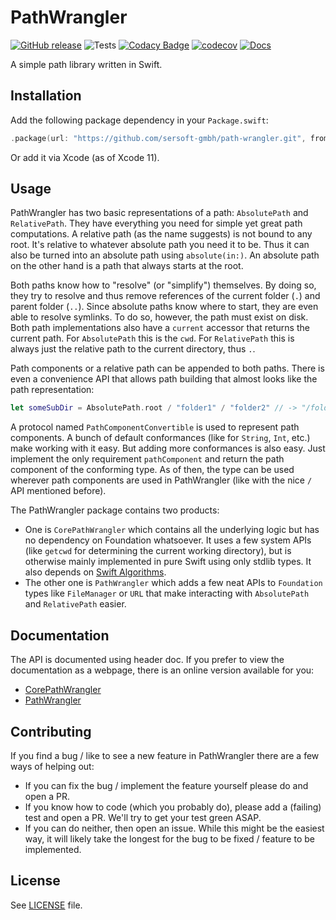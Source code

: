 # PathWrangler

[![GitHub release](https://img.shields.io/github/release/sersoft-gmbh/path-wrangler.svg?style=flat)](https://github.com/sersoft-gmbh/path-wrangler/releases/latest)
![Tests](https://github.com/sersoft-gmbh/path-wrangler/workflows/Tests/badge.svg)
[![Codacy Badge](https://api.codacy.com/project/badge/Grade/2c8e4e87ed7c4b9b9be446aa2e14b787)](https://www.codacy.com/gh/sersoft-gmbh/path-wrangler?utm_source=github.com&amp;utm_medium=referral&amp;utm_content=sersoft-gmbh/path-wrangler&amp;utm_campaign=Badge_Grade)
[![codecov](https://codecov.io/gh/sersoft-gmbh/path-wrangler/branch/master/graph/badge.svg)](https://codecov.io/gh/sersoft-gmbh/path-wrangler)
[![Docs](https://img.shields.io/badge/-documentation-informational)](https://sersoft-gmbh.github.io/path-wrangler)

A simple path library written in Swift.

## Installation

Add the following package dependency in your `Package.swift`:
```swift
.package(url: "https://github.com/sersoft-gmbh/path-wrangler.git", from: "2.0.0"),
```

Or add it via Xcode (as of Xcode 11).

## Usage

PathWrangler has two basic representations of a path: `AbsolutePath` and `RelativePath`. They have everything you need for simple yet great path computations.
A relative path (as the name suggests) is not bound to any root. It's relative to whatever absolute path you need it to be. 
Thus it can also be turned into an absolute path using `absolute(in:)`.
An absolute path on the other hand is a path that always starts at the root. 

Both paths know how to "resolve" (or "simplify") themselves. By doing so, they try to resolve and thus remove references of the current folder (`.`) and parent folder (`..`). 
Since absolute paths know where to start, they are even able to resolve symlinks. To do so, however, the path must exist on disk.
Both path implementations also have a `current` accessor that returns the current path.
For `AbsolutePath` this is the `cwd`. For `RelativePath` this is always just the relative path to the current directory, thus `.`.

Path components or a relative path can be appended to both paths. There is even a convenience API that allows path building that almost looks like the path representation:
```swift
let someSubDir = AbsolutePath.root / "folder1" / "folder2" // -> "/folder1/folder2"
```

A protocol named `PathComponentConvertible` is used to represent path components. A bunch of default conformances (like for `String`, `Int`, etc.) make working with it easy. 
But adding more conformances is also easy. Just implement the only requirement `pathComponent` and return the path component of the conforming type.
As of then, the type can be used wherever path components are used in PathWrangler (like with the nice `/` API mentioned before).

The PathWrangler package contains two products:

-   One is `CorePathWrangler` which contains all the underlying logic but has no dependency on Foundation whatsoever.
     It uses a few system APIs (like `getcwd` for determining the current working directory), but is otherwise mainly implemented in pure Swift using only stdlib types.
     It also depends on [Swift Algorithms](https://github.com/apple/swift-algorithms). 
-   The other one is `PathWrangler`  which adds a few neat APIs to `Foundation` types like `FileManager` or `URL` 
     that make interacting with `AbsolutePath` and `RelativePath` easier.

## Documentation

The API is documented using header doc. If you prefer to view the documentation as a webpage, there is an online version available for you:

-   [CorePathWrangler](https://sersoft-gmbh.github.io/path-wrangler/master/documentation/corepathwrangler)
-   [PathWrangler](https://sersoft-gmbh.github.io/path-wrangler/master/documentation/pathwrangler)

## Contributing

If you find a bug / like to see a new feature in PathWrangler there are a few ways of helping out:

-   If you can fix the bug / implement the feature yourself please do and open a PR.
-   If you know how to code (which you probably do), please add a (failing) test and open a PR. We'll try to get your test green ASAP.
-   If you can do neither, then open an issue. While this might be the easiest way, it will likely take the longest for the bug to be fixed / feature to be implemented.

## License

See [LICENSE](./LICENSE) file.
